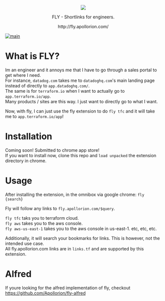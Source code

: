 <p align="center">
   <img src="https://github.com/Apollorion/fly/blob/main/extension/img.png?raw=true">
</p>
<p align="center">FLY - Shortlinks for engineers.</p>
<p align="center">http://fly.apollorion.com/</p>

[![main](https://github.com/Apollorion/fly/actions/workflows/main.yml/badge.svg)](https://github.com/Apollorion/fly/actions/workflows/main.yml)

# What is FLY?
Im an engineer and it annoys me that I have to go through a sales portal to get where I need.  
For instance, `datadog.com` takes me to `datadoghq.com`'s main landing page instead of directly to `app.datadoghq.com/`.  
The same is for `terraform.io` when I want to actually go to `app.terraform.io/app`.  
Many products / sites are this way. I just want to directly go to what I want.

Now, with fly, I can just use the fly extension to do `fly tfc` and it will take me to `app.terraform.io/app`!

# Installation

Coming soon! Submitted to chrome app store!  
If you want to install now, clone this repo and `load unpacked` the extension directory in chrome.


# Usage
After installing the extension, in the omnibox via google chrome: `fly {search}`

Fly will follow any links to `fly.apollorion.com/$query`.

`fly tfc` taks you to terraform cloud.  
`fly aws` takes you to the aws console.  
`fly aws-us-east-1` takes you to the aws console in us-east-1.
etc, etc, etc.

Additionally, it will search your bookmarks for links. This is however, not the intended use case.  
All fly.apollorion.com links are in `links.tf` and are supported by this extension.  



# Alfred
If youre looking for the alfred implementation of fly, checkout https://github.com/Apollorion/fly-alfred
